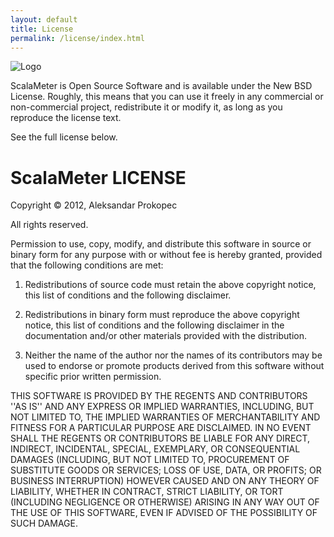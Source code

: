 ```yaml
---
layout: default
title: License
permalink: /license/index.html
---
```



![Logo](/resources/images/logo-yellow-small.png)

ScalaMeter is Open Source Software and is available under the New BSD License.
Roughly, this means that you can use it freely in any commercial or non-commercial
project, redistribute it or modify it, as long as you reproduce the license text.

See the full license below.


# ScalaMeter LICENSE

Copyright &copy; 2012, Aleksandar Prokopec

All rights reserved.

Permission to use, copy, modify, and distribute this software in source
or binary form for any purpose with or without fee is hereby granted,
provided that the following conditions are met:

1. Redistributions of source code must retain the above copyright
notice, this list of conditions and the following disclaimer.

2. Redistributions in binary form must reproduce the above copyright
notice, this list of conditions and the following disclaimer in the
documentation and/or other materials provided with the distribution.

3. Neither the name of the author nor the names of its contributors
may be used to endorse or promote products derived from this
software without specific prior written permission.


THIS SOFTWARE IS PROVIDED BY THE REGENTS AND CONTRIBUTORS ''AS IS'' AND
ANY EXPRESS OR IMPLIED WARRANTIES, INCLUDING, BUT NOT LIMITED TO, THE
IMPLIED WARRANTIES OF MERCHANTABILITY AND FITNESS FOR A PARTICULAR PURPOSE
ARE DISCLAIMED. IN NO EVENT SHALL THE REGENTS OR CONTRIBUTORS BE LIABLE
FOR ANY DIRECT, INDIRECT, INCIDENTAL, SPECIAL, EXEMPLARY, OR CONSEQUENTIAL
DAMAGES (INCLUDING, BUT NOT LIMITED TO, PROCUREMENT OF SUBSTITUTE GOODS OR
SERVICES; LOSS OF USE, DATA, OR PROFITS; OR BUSINESS INTERRUPTION) HOWEVER
CAUSED AND ON ANY THEORY OF LIABILITY, WHETHER IN CONTRACT, STRICT
LIABILITY, OR TORT (INCLUDING NEGLIGENCE OR OTHERWISE) ARISING IN ANY WAY
OUT OF THE USE OF THIS SOFTWARE, EVEN IF ADVISED OF THE POSSIBILITY OF
SUCH DAMAGE.

